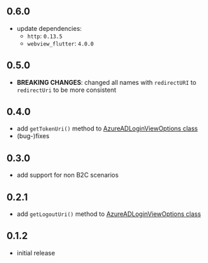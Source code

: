 ## 0.6.0

* update dependencies:
  * `http`: `0.13.5`
  * `webview_flutter`: `4.0.0`

## 0.5.0

* **BREAKING CHANGES**: changed all names with `redirectURI` to `redirectUri` to be more consistent

## 0.4.0

* add `getTokenUri()` method to [AzureADLoginViewOptions class](https://pub.dev/documentation/azuread_login_view/latest/widgets_azure_ad_login_view/AzureADLoginViewOptions-class.html)
* (bug-)fixes

## 0.3.0

* add support for non B2C scenarios

## 0.2.1

* add `getLogoutUri()` method to [AzureADLoginViewOptions class](https://pub.dev/documentation/azuread_login_view/latest/widgets_azure_ad_login_view/AzureADLoginViewOptions-class.html)

## 0.1.2

* initial release
